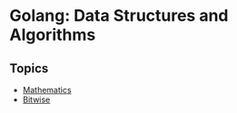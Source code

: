 # Golang: Data Structures and Algorithms

## Topics
- [Mathematics](https://github.com/soumayg9673/golang-data-structures-and-algorithms/tree/main/math)
- [Bitwise](https://github.com/soumayg9673/golang-data-structures-and-algorithms/tree/main/bitwise)